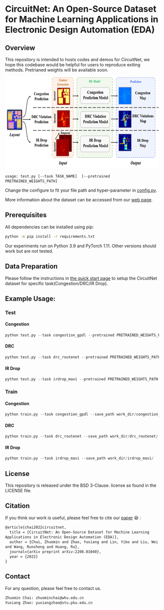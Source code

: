 # CircuitNet: An Open-Source Dataset for Machine Learning Applications in Electronic Design Automation (EDA)

## Overview 
This repository is intended to hosts codes and demos for CircuitNet, we hope this codebase would be helpful for users to reproduce exiting methods. Pretrianed weights will be available soon.
<p align="center">
  <img src="assets/overall_structure.png.png" height=300>
</p>

```
usage: test.py [--task TASK_NAME]  [--pretrained PRETRAINED_WEIGHTS_PATH] 
```
Change the configure to fit your file path and hyper-parameter in [config.py](utils/configs.py).

More information about the dataset can be accessed from our [web page](https://circuitnet.github.io/).

## Prerequisites

All dependencies can be installed using pip:

```sh
python -m pip install -r requirements.txt
```

Our experiments run on Python 3.9 and PyTorch 1.11. Other versions should work but are not tested.

## Data Preparation
Please follow the instructions in [the quick start page](https://circuitnet.github.io/intro/quickstart.html) to setup the CircuitNet dataset for specific task(Congestion/DRC/IR Drop).

## Example Usage:

### Test

#### Congestion
```python
python test.py --task congestion_gpdl --pretrained PRETRAINED_WEIGHTS_PATH
```


#### DRC
```python
python test.py --task drc_routenet --pretrained PRETRAINED_WEIGHTS_PATH --save_as_npy True
```

#### IR Drop
```python
python test.py --task irdrop_mavi --pretrained PRETRAINED_WEIGHTS_PATH --save_as_npy True
```


### Train
#### Congestion
```python
python train.py --task congestion_gpdl --save_path work_dir/congestion_gpdl/
```


#### DRC
```python
python train.py --task drc_routenet --save_path work_dir/drc_routenet/
```

#### IR Drop
```python
python train.py --task irdrop_mavi --save_path work_dir/irdrop_mavi/
```

## License
This repository is released under the BSD 3-Clause. license as found in the LICENSE file.


## Citation
If you think our work is useful, please feel free to cite our [paper](https://arxiv.org/abs/2208.01040v2) 😆 :
```
@article{chai2022circuitnet,
  title = {CircuitNet: An Open-Source Dataset for Machine Learning Applications in Electronic Design Automation (EDA)},
  author = {Chai, Zhuomin and Zhao, Yuxiang and Lin, Yibo and Liu, Wei and Wang, Runsheng and Huang, Ru},
  journal={arXiv preprint arXiv:2208.01040},
  year = {2022}
}
```

## Contact
For any question, please feel free to contact us.

```
Zhuomin Chai: zhuominchai@whu.edu.cn
Yuxiang Zhao: yuxiangzhao@stu.pku.edu.cn
```
